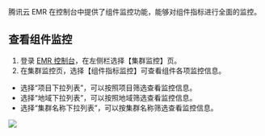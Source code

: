 腾讯云 EMR 在控制台中提供了组件监控功能，能够对组件指标进行全面的监控。

## 查看组件监控
1. 登录 [EMR 控制台](https://console.cloud.tencent.com/emr)，在左侧栏选择【集群监控】页。
2. 在集群监控页，选择【组件指标监控】可查看组件各项监控信息。
 - 选择“项目下拉列表”，可以按照项目筛选查看监控信息。
 - 选择“地域下拉列表”，可以按照地域筛选查看监控信息。
 - 选择“集群名称下拉列表”，可以按集群名称筛选查看监控信息。
 
![](https://main.qcloudimg.com/raw/7b71e11aae3c66519f46fbac13fded95.png)
